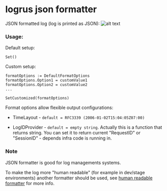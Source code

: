 # logrus json formatter


JSON formatted log (log is printed as JSON):
![alt text](https://github.com/gtforge/logart/blob/master/log_formatters/logrus-json-formatter/readme_files/json-formatter.png "Example")

### Usage:

Default setup:
```
Set()
```

Custom setup:
```
formatOptions := DefaultFormatOptions
formatOptions.Option1 = customValue1
formatOptions.Option2 = customValue2
...

SetCustomized(formatOptions)
```

Format options allow flexible output configurations:

- TimeLayout - `default = RFC3339 (2006-01-02T15:04:05Z07:00)`

- LogIDProvider - `default = empty string`.
Actually this is a function that returns string. You can set it to return
current "RequestID" or "SessionID" - depends infra code is running in.


### Note

JSON formatter is good for log managements systems.

To make the log more "human readable" (for example in dev/stage environments)
another formatter should be used, see [human readable formatter](./formatters/logrus-human-formatter/)
for more info.
